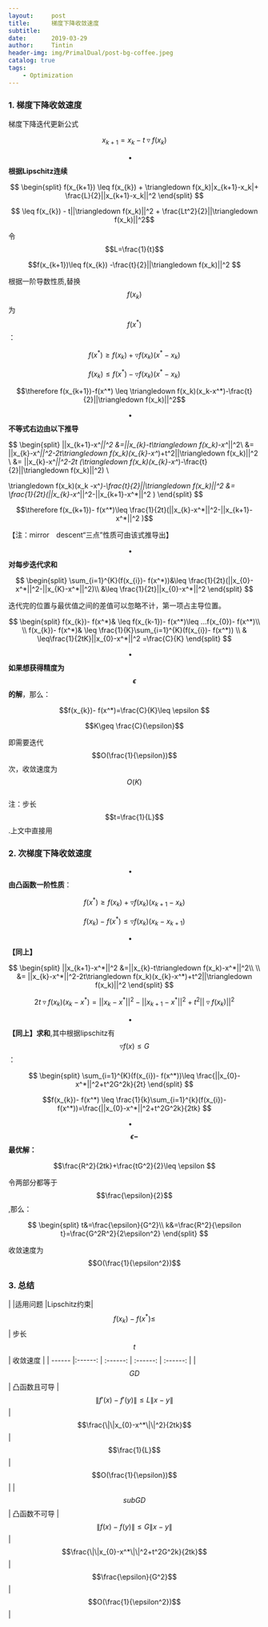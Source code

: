 ```yaml
---
layout:     post
title:      梯度下降收敛速度
subtitle:    
date:       2019-03-29
author:     Tintin
header-img: img/PrimalDual/post-bg-coffee.jpeg
catalog: true
tags:
    - Optimization
---
```

<script type="text/javascript" async src="https://cdn.mathjax.org/mathjax/latest/MathJax.js?config=TeX-MML-AM_CHTML"> </script>
### 1. 梯度下降收敛速度

梯度下降迭代更新公式 

$$x_{k+1}=x_k-t\triangledown f(x_k)$$

**$$\bullet \quad$$根据Lipschitz连续**

$$
\begin{split}
f(x_{k+1}) \leq f(x_{k}) + \triangledown f(x_k)|x_{k+1}-x_k|+ \frac{L}{2}||x_{k+1}-x_k||^2
\end{split}
$$

$$ \leq f(x_{k}) - t||\triangledown f(x_k)||^2 + \frac{Lt^2}{2}||\triangledown f(x_k)||^2$$

令$$L=\frac{1}{t}$$

$$f(x_{k+1})\leq f(x_{k}) -\frac{t}{2}||\triangledown f(x_k)||^2 $$

根据一阶导数性质,替换$$f(x_k)$$为$$f(x^{*})$$： 

$$f(x^*)\geq f(x_k) +\triangledown f(x_k)(x^*-x_k)$$ 

$$f(x_k)\leq f(x^*)-\triangledown f(x_k)(x^*-x_k)$$

$$\therefore f(x_{k+1})-f(x^*) \leq \triangledown f(x_k)(x_k-x^*)-\frac{t}{2}||\triangledown f(x_k)||^2$$

$$\bullet \quad$$**不等式右边由以下推导**

$$
\begin{split}
||x_{k+1}-x^*||^2
&=||x_{k}-t\triangledown f(x_k)-x^*||^2\\
&= ||x_{k}-x^*||^2-2t\triangledown f(x_k)(x_{k}-x^*)+t^2||\triangledown f(x_k)||^2 \\
&= ||x_{k}-x^*||^2-2t (\triangledown f(x_k)(x_{k}-x^*)-\frac{t}{2}||\triangledown f(x_k)||^2) \\

\triangledown f(x_k)(x_k -x^*)-\frac{t}{2}||\triangledown f(x_k)||^2 &= \frac{1}{2t}(||x_{k}-x^*||^2-||x_{k+1}-x^*||^2 )
\end{split}
$$

$$\therefore f(x_{k+1})- f(x^*)\leq \frac{1}{2t}(||x_{k}-x^*||^2-||x_{k+1}-x^*||^2 )$$  

【注：mirror　descent“三点”性质可由该式推导出】

$$\bullet \quad$$**对每步迭代求和**<br>

$$
\begin{split}
\sum_{i=1}^{K}(f(x_{i})- f(x^*))&\leq \frac{1}{2t}(||x_{0}-x^*||^2-||x_{K}-x^*||^2)\\
&\leq \frac{1}{2t}||x_{0}-x^*||^2
\end{split}
$$

迭代完的位置与最优值之间的差值可以忽略不计，第一项占主导位置。

$$
\begin{split}
f(x_{k})- f(x^*)& \leq f(x_{k-1})- f(x^*)\leq ...f(x_{0})- f(x^*)\\
\\
f(x_{k})- f(x^*)& \leq \frac{1}{K}\sum_{i=1}^{K}(f(x_{i})- f(x^*)) \\
& \leq\frac{1}{2tK}||x_{0}-x^*||^2 =\frac{C}{K}
\end{split}
$$

$$\bullet \quad$$**如果想获得精度为$$\epsilon $$的解**，那么：

$$f(x_{k})- f(x^*)=\frac{C}{K}\leq \epsilon $$

$$K\geq \frac{C}{\epsilon}$$

即需要迭代$$O(\frac{1}{\epsilon})$$次，收敛速度为$$O(K)$$ <br>
注：步长$$t=\frac{1}{L}$$.上文中直接用

### 2. 次梯度下降收敛速度<br>
$$\bullet \quad$$**由凸函数一阶性质**：

$$f(x^*)\geq f(x_k)+\triangledown f(x_k)(x_{k+1}-x_k)$$

$$f(x_k) - f(x^*)\leq \triangledown f(x_k)(x_{k}-x_{k+1})$$

**$$\bullet \quad$$【同上】** 

$$
\begin{split}
||x_{k+1}-x^*||^2
&=||x_{k}-t\triangledown f(x_k)-x^*||^2\\
\\
&= ||x_{k}-x^*||^2-2t\triangledown f(x_k)(x_{k}-x^*)+t^2||\triangledown f(x_k)||^2
\end{split}
$$

$$ 2t\triangledown f(x_k)(x_{k}-x^*) = ||x_{k}-x^*||^2 - ||x_{k+1}-x^*||^2 +t^2||\triangledown f(x_k)||^2$$

**$$\bullet \quad$$【同上】求和**,其中根据lipschitz有$$\triangledown f(x)\leq G$$：

$$
\begin{split}
\sum_{i=1}^{K}(f(x_{i})- f(x^*))\leq \frac{||x_{0}-x^*||^2+t^2G^2k}{2t}
\end{split}
$$
 
$$f(x_{k})- f(x^*) \leq \frac{1}{k}\sum_{i=1}^{k}(f(x_{i})- f(x^*))=\frac{||x_{0}-x^*||^2+t^2G^2k}{2tk}
$$

$$\bullet \quad$$**$$\epsilon-$$最优解：**

$$\frac{R^2}{2tk}+\frac{tG^2}{2}\leq \epsilon $$

令两部分都等于$$\frac{\epsilon}{2}$$,那么：

$$
\begin{split}
t&=\frac{\epsilon}{G^2}\\
k&=\frac{R^2}{\epsilon t}=\frac{G^2R^2}{2\epsilon^2}
\end{split}
$$

收敛速度为$$O(\frac{1}{\epsilon^2})$$

### 3. 总结

|        |适用问题 |Lipschitz约束|$$f(x_{k})- f(x^*) \leq$$| 步长$$t$$ | 收敛速度 |
| ------ |:------: | :------: | :------: | :------: |
| $$GD$$| 凸函数且可导  | $$\|f'(x)-f'(y)\|\leq L\|x-y\|$$ | $$\frac{\|\|x_{0}-x^*\|\|^2}{2tk}$$ | $$\frac{1}{L}$$ | $$O(\frac{1}{\epsilon})$$ |
| $$subGD$$| 凸函数不可导 | $$\|f(x)-f(y)\|\leq G\|x-y\|$$ | $$\frac{\|\|x_{0}-x^*\|\|^2+t^2G^2k}{2tk}$$ | $$\frac{\epsilon}{G^2}$$ | $$O(\frac{1}{\epsilon^2})$$ |